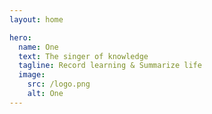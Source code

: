 ```yaml
---
layout: home

hero:
  name: One
  text: The singer of knowledge
  tagline: Record learning & Summarize life
  image:
    src: /logo.png
    alt: One
---
```

